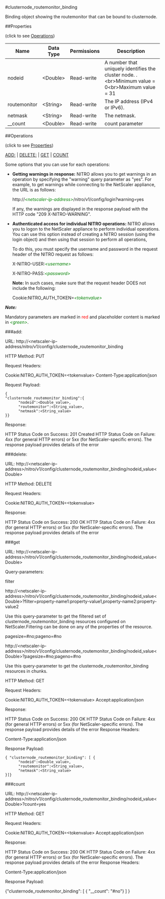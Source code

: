 #clusternode_routemonitor_binding

Binding object showing the routemonitor that can be bound to clusternode.


##Properties 
<span>(click to see [Operations](#operations))</span>


<table><thead><tr><th>Name</th><th> Data Type</th><th> Permissions</th><th>Description</th></tr></thead><tbody><tr><td>nodeid</td><td>&lt;Double></td><td>Read-write</td><td>A number that uniquely identifies the cluster node. .&lt;br>Minimum value = 0&lt;br>Maximum value = 31</td><tr><tr><td>routemonitor</td><td>&lt;String></td><td>Read-write</td><td>The IP address (IPv4 or IPv6).</td><tr><tr><td>netmask</td><td>&lt;String></td><td>Read-write</td><td>The netmask.</td><tr><tr><td>__count</td><td>&lt;Double></td><td>Read-write</td><td>count parameter</td><tr></tbody></table>
##Operations 
<span>(click to see [Properties](#properties))</span>


[ADD:](#add:) | [DELETE:](#delete:) | [GET](#get) | [COUNT](#count)


Some options that you can use for each operations:
<ul><li><p><b>Getting warnings in response:</b> NITRO allows you to get warnings in an operation by specifying the "warning" query parameter as "yes". For example, to get warnings while connecting to the NetScaler appliance, the URL is as follows:</p><p>http://<span style="color:green;font-style:italic;">&lt;netscaler-ip-address&gt;</span>/nitro/v1/config/login?warning=yes</p><p>If any, the warnings are displayed in the response payload with the HTTP code "209 X-NITRO-WARNING".</p></li><li><p><b>Authenticated access for individual NITRO operations:</b> NITRO allows you to logon to the NetScaler appliance to perform individual operations. You can use this option instead of creating a NITRO session (using the login object) and then using that session to perform all operations,</p><p>To do this, you must specify the username and password in the request header of the NITRO request as follows:</p><p>X-NITRO-USER:<span style="color:green;font-style:italic;">&lt;username&gt;</span></p><p>X-NITRO-PASS:<span style="color:green;font-style:italic;">&lt;password&gt;</span></p><p><b>Note:</b> In such cases, make sure that the request header DOES not include the following:</p><p>Cookie:NITRO_AUTH_TOKEN=<span style="color:green;font-style:italic;">&lt;tokenvalue&gt;</span></p></li></ul>



***Note:*** 
Mandatory parameters are marked in <span style="color:#FF0000;">red</span> and placeholder content is marked in <span style="color:green;font-style:italic">&lt;green&gt;</span>.

###add:



URL: http://&lt;netscaler-ip-address/nitro/v1/config/clusternode_routemonitor_binding
HTTP Method: PUT
Request Headers:

Cookie:NITRO_AUTH_TOKEN=&lt;tokenvalue&gt;Content-Type:application/json

Request Payload: ```{"clusternode_routemonitor_binding":{      "nodeid":<Double_value>,      "routemonitor":<String_value>,      "netmask":<String_value>}}```
Response:
HTTP Status Code on Success: 201 CreatedHTTP Status Code on Failure: 4xx   (for general HTTP errors) or 5xx     (for NetScaler-specific errors). The response payload provides details of the error 


###delete:



URL: http://&lt;netscaler-ip-address&gt;/nitro/v1/config/clusternode_routemonitor_binding/nodeid_value&lt;Double&gt;
HTTP Method: DELETE
Request Headers:

Cookie:NITRO_AUTH_TOKEN=&lt;tokenvalue&gt;

Response:
HTTP Status Code on Success: 200 OKHTTP Status Code on Failure: 4xx   (for general HTTP errors) or 5xx     (for NetScaler-specific errors). The response payload provides details of the error 


###get



URL: http://&lt;netscaler-ip-address&gt;/nitro/v1/config/clusternode_routemonitor_binding/nodeid_value&lt;Double&gt;
Query-parameters:
filter
http://&lt;netscaler-ip-address&gt;/nitro/v1/config/clusternode_routemonitor_binding/nodeid_value&lt;Double&gt;?filter=property-name1:property-value1,property-name2:property-value2
Use this query-parameter to get the filtered set of clusternode_routemonitor_binding resources configured on NetScaler.Filtering can be done on any of the properties of the resource.


pagesize=#no;pageno=#no
http://&lt;netscaler-ip-address&gt;/nitro/v1/config/clusternode_routemonitor_binding/nodeid_value&lt;Double&gt;?pagesize=#no;pageno=#no
Use this query-parameter to get the clusternode_routemonitor_binding resources in chunks.



HTTP Method: GET
Request Headers:

Cookie:NITRO_AUTH_TOKEN=&lt;tokenvalue&gt;Accept:application/json

Response:
HTTP Status Code on Success: 200 OKHTTP Status Code on Failure: 4xx   (for general HTTP errors) or 5xx     (for NetScaler-specific errors). The response payload provides details of the error Response Headers:

Content-Type:application/json

Response Payload: ```{ "clusternode_routemonitor_binding": [ {      "nodeid":<Double_value>,      "routemonitor":<String_value>,      "netmask":<String_value>}]}```



###count



URL: http://&lt;netscaler-ip-address&gt;/nitro/v1/config/clusternode_routemonitor_binding/nodeid_value&lt;Double&gt;?count=yes
HTTP Method: GET
Request Headers:

Cookie:NITRO_AUTH_TOKEN=&lt;tokenvalue&gt;Accept:application/json

Response:
HTTP Status Code on Success: 200 OKHTTP Status Code on Failure: 4xx   (for general HTTP errors) or 5xx     (for NetScaler-specific errors). The response payload provides details of the error Response Headers:

Content-Type:application/json

Response Payload: 
{"clusternode_routemonitor_binding": [ { "__count": "#no"} ] }


